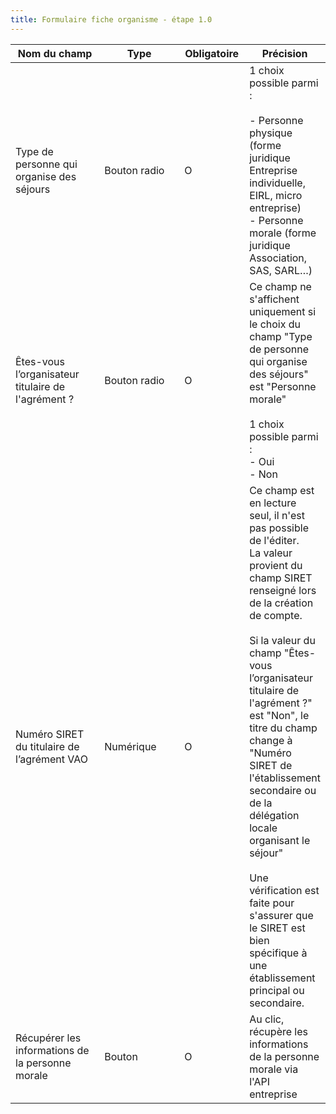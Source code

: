 ```yaml
---
title: Formulaire fiche organisme - étape 1.0
---
```


<table><thead><tr><th width="187">Nom du champ</th><th width="183">Type</th><th width="93">Obligatoire</th><th>Précision</th></tr></thead><tbody><tr><td>Type de personne qui organise des séjours</td><td>Bouton radio</td><td>O</td><td>1 choix possible parmi : <br><br>- Personne physique (forme juridique Entreprise individuelle, EIRL, micro entreprise)<br>- Personne morale (forme juridique Association, SAS, SARL…)</td></tr><tr><td>Êtes-vous l’organisateur titulaire de l'agrément ?</td><td>Bouton radio</td><td>O</td><td>Ce champ ne s'affichent uniquement si le choix du champ "Type de personne qui organise des séjours" est "Personne morale"<br><br>1 choix possible parmi :<br>- Oui<br>- Non</td></tr><tr><td>Numéro SIRET du titulaire de l’agrément VAO<br></td><td>Numérique</td><td>O</td><td>Ce champ est en lecture seul, il n'est pas possible de l'éditer. <br>La valeur provient du champ SIRET renseigné lors de la création de compte. <br><br>Si la valeur du champ "Êtes-vous l’organisateur titulaire de l'agrément ?" est "Non", le titre du champ change à "Numéro SIRET de l'établissement secondaire ou de la délégation locale organisant le séjour"<br><br>Une vérification est faite pour s'assurer que le SIRET est bien spécifique à une établissement principal ou secondaire. </td></tr><tr><td>Récupérer les informations de la personne morale</td><td>Bouton </td><td>O</td><td>Au clic, récupère les informations de la personne morale via l'API entreprise</td></tr></tbody></table>
